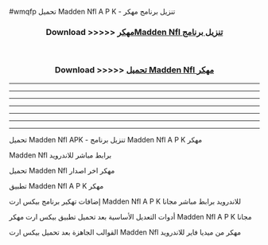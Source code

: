 #wmqfp تحميل Madden Nfl  A P K - تنزيل برنامج مهكر



<div align="center">
<h3>Download >>>>> <a href="https://runaway1.web.app/?sq=Madden Nfl ">مهكرMadden Nfl  تنزيل برنامج</a></h3><br>

<h3>Download >>>>> <a href="https://runaway1.web.app/?sq=Madden Nfl ">تحميل Madden Nfl  مهكر</a></h3>
</div>


----------------------------------------------------------

----------------------------------------------------------

----------------------------------------------------------

----------------------------------------------------------

----------------------------------------------------------

----------------------------------------------------------

----------------------------------------------------------

تحميل Madden Nfl  APK - تنزيل برنامج Madden Nfl  A P K مهكر

Madden Nfl  برابط مباشر للاندرويد

تحميل Madden Nfl  مهكر اخر اصدار

تطبيق Madden Nfl  A P K مهكر

إضافات تهكير برنامج بيكس ارت Madden Nfl  A P K للاندرويد برابط مباشر مجانا

أدوات التعديل الأساسية بعد تحميل تطبيق بيكس ارت مهكر Madden Nfl  A P K مجانا

القوالب الجاهزة بعد تحميل بيكس ارت Madden Nfl  مهكر من ميديا فاير للاندرويد


